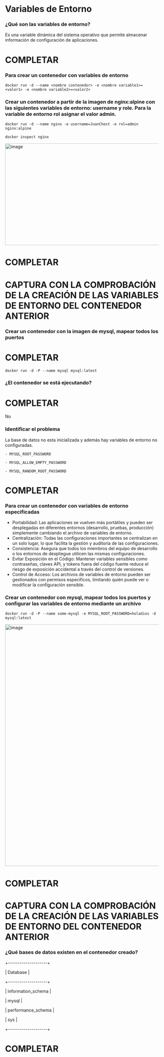 # Variables de Entorno
### ¿Qué son las variables de entorno?

Es una variable dinámica del sistema operativo que permite almacenar información de configuración de aplicaciones.

# COMPLETAR

### Para crear un contenedor con variables de entorno

```
docker run -d --name <nombre contenedor> -e <nombre variable1>=<valor1> -e <nombre variable2>=<valor2>
```

### Crear un contenedor a partir de la imagen de nginx:alpine con las siguientes variables de entorno: username y role. Para la variable de entorno rol asignar el valor admin.

```
docker run -d --name nginx -e username=JuanChest -e rol=admin nginx:alpine
```
```
docker inspect nginx
```
<img width="1210" height="333" alt="image" src="https://github.com/user-attachments/assets/a5cf874c-af1e-4d2b-95fc-42827ba3f04a" />

# COMPLETAR
# CAPTURA CON LA COMPROBACIÓN DE LA CREACIÓN DE LAS VARIABLES DE ENTORNO DEL CONTENEDOR ANTERIOR

### Crear un contenedor con la imagen de mysql, mapear todos los puertos
# COMPLETAR

```
docker run -d -P --name mysql mysql:latest
```

### ¿El contenedor se está ejecutando?
# COMPLETAR

No
### Identificar el problema

La base de datos no esta inicializada y además hay variables de entorno no configuradas.

    - MYSQL_ROOT_PASSWORD
    
    - MYSQL_ALLOW_EMPTY_PASSWORD
    
    - MYSQL_RANDOM_ROOT_PASSWORD

    
# COMPLETAR

### Para crear un contenedor con variables de entorno especificadas
- Portabilidad: Las aplicaciones se vuelven más portátiles y pueden ser desplegadas en diferentes entornos (desarrollo, pruebas, producción) simplemente cambiando el archivo de variables de entorno.
- Centralización: Todas las configuraciones importantes se centralizan en un solo lugar, lo que facilita la gestión y auditoría de las configuraciones.
- Consistencia: Asegura que todos los miembros del equipo de desarrollo o los entornos de despliegue utilicen las mismas configuraciones.
- Evitar Exposición en el Código: Mantener variables sensibles como contraseñas, claves API, y tokens fuera del código fuente reduce el riesgo de exposición accidental a través del control de versiones.
- Control de Acceso: Los archivos de variables de entorno pueden ser gestionados con permisos específicos, limitando quién puede ver o modificar la configuración sensible.

### Crear un contenedor con mysql, mapear todos los puertos y configurar las variables de entorno mediante un archivo
```
docker run -d -P --name some-mysql -e MYSQL_ROOT_PASSWORD=holadios -d mysql:latest
```

<img width="1155" height="791" alt="image" src="https://github.com/user-attachments/assets/4803e683-d641-444c-b488-5369fd08c91d" />


# COMPLETAR

# CAPTURA CON LA COMPROBACIÓN DE LA CREACIÓN DE LAS VARIABLES DE ENTORNO DEL CONTENEDOR ANTERIOR 

### ¿Qué bases de datos existen en el contenedor creado?

+--------------------+

| Database           |

+--------------------+

| information_schema |

| mysql              |

| performance_schema |

| sys                |

+--------------------+
# COMPLETAR
